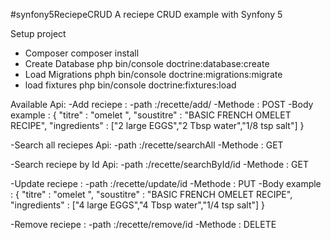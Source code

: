 #synfony5ReciepeCRUD
A reciepe CRUD example with Synfony 5

Setup project
- Composer
    composer install
- Create Database
    php bin/console doctrine:database:create
- Load Migrations
    phph bin/console doctrine:migrations:migrate
- load fixtures
    php bin/console doctrine:fixtures:load
    
Available Api:
-Add reciepe : 
  -path :/recette/add/
  -Methode : POST
  -Body example : 
  {
  "titre" : "omelet ",
  "soustitre" : "BASIC FRENCH OMELET RECIPE",
  "ingredients" : ["2	large EGGS","2 Tbsp water","1/8 tsp salt"]
  }
  
-Search all reciepes Api:
  -path :/recette/searchAll
  -Methode : GET

-Search reciepe by Id Api:
  -path :/recette/searchById/id
  -Methode : GET
 
 -Update reciepe : 
  -path :/recette/update/id
  -Methode : PUT
  -Body example : 
  {
  "titre" : "omelet ",
  "soustitre" : "BASIC FRENCH OMELET RECIPE",
  "ingredients" : ["4	large EGGS","4 Tbsp water","1/4 tsp salt"]
  }
  
-Remove reciepe : 
  -path :/recette/remove/id
  -Methode : DELETE
  
  
